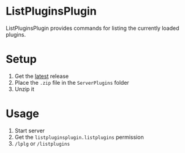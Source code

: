 # ListPluginsPlugin
ListPluginsPlugin provides commands for listing the currently loaded plugins.

# Setup
1. Get the [latest](/Arthri/ListPluginsPlugin/releases/latest) release
2. Place the `.zip` file in the `ServerPlugins` folder
3. Unzip it

# Usage
1. Start server
2. Get the `listpluginsplugin.listplugins` permission
3. `/lplg` or `/listplugins`
